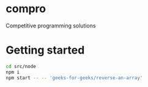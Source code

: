 # compro
Competitive programming solutions

# Getting started
```sh
cd src/node
npm i
npm start -- -- 'geeks-for-geeks/reverse-an-array'
```